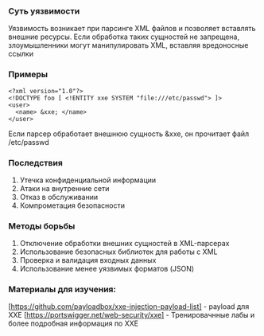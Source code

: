 ### Суть уязвимости
Уязвимость возникает при парсинге XML файлов и позволяет вставлять внешние ресурсы. Если обработка таких сущностей не запрещена, злоумышленники могут манипулировать XML, вставляя вредоносные ссылки
### Примеры
```
<?xml version="1.0"?>
<!DOCTYPE foo [ <!ENTITY xxe SYSTEM "file:///etc/passwd"> ]>
<user> 
  <name> &xxe; </name>
</user>
```
Если парсер обработает внешнюю сущность &xxe, он прочитает файл /etc/passwd
### Последствия
1. Утечка конфиденциальной информации
2. Атаки на внутренние сети
3. Отказ в обслуживании
4. Компрометация безопасности

### Методы борьбы
1. Отключение обработки внешних сущностей в XML-парсерах
2. Использование безопасных библиотек для работы с XML
3. Проверка и валидация входных данных
4. Использование менее уязвимых форматов (JSON)

### Материалы для изучения:
[https://github.com/payloadbox/xxe-injection-payload-list] - payload для XXE
[https://portswigger.net/web-security/xxe] - Тренировачнные лабы и более подробная информация по XXE
